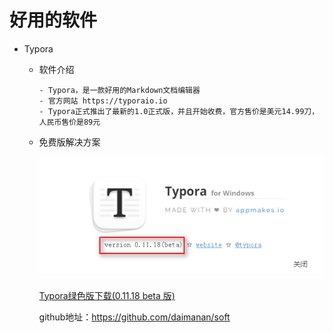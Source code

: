 # 好用的软件
- Typora

  - 软件介绍
     ```
    - Typora，是一款好用的Markdown文档编辑器
    - 官方网站 https://typoraio.io
    - Typora正式推出了最新的1.0正式版，并且开始收费，官方售价是美元14.99刀，人民币售价是89元
    ```
    
  - 免费版解决方案
    
    ![avatar](./README.assets/image-20220604230844140.png)
    
     [Typora绿色版下载(0.11.18 beta 版)](./README.assets/Typora.zip)
    
     github地址：https://github.com/daimanan/soft
    
    

